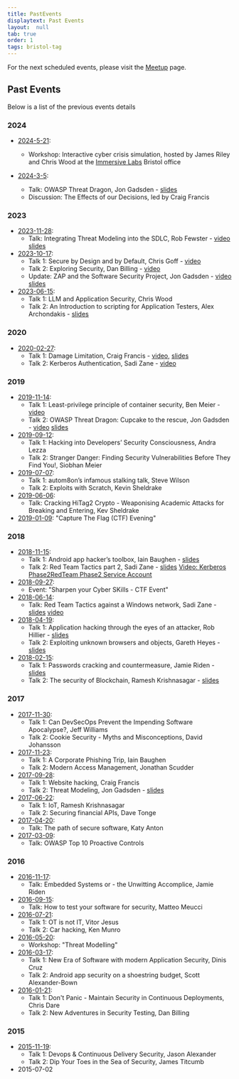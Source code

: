 ```yaml
---
title: PastEvents
displaytext: Past Events
layout:  null
tab: true
order: 1
tags: bristol-tag
---
```


For the next scheduled events, please visit the [Meetup](https://www.meetup.com/owasp-bristol/) page.

## Past Events

Below is a list of the previous events details

### 2024

* [2024-5-21](https://www.meetup.com/owasp-bristol/events/300831085/):
  * Workshop: Interactive cyber crisis simulation,
    hosted by James Riley and Chris Wood at the [Immersive Labs](https://www.immersivelabs.com/) Bristol office

* [2024-3-5](https://www.meetup.com/owasp-bristol/events/299254390/):
  * Talk: OWASP Threat Dragon, Jon Gadsden - [slides](https://github.com/OWASP/www-chapter-bristol-uk/tree/main/assets/slides/2024/3-5-owasp-threat-dragon.pdf)
  * Discussion: The Effects of our Decisions, led by Craig Francis

### 2023

* [2023-11-28](https://www.meetup.com/owasp-bristol/events/296990209/):
  * Talk: Integrating Threat Modeling into the SDLC, Rob Fewster - [video](https://www.youtube.com/watch?v=PCChGP_jCWk) [slides](https://github.com/OWASP/www-chapter-bristol-uk/tree/main/assets/slides/2023/11-28-integrating-threat-modeling.pdf)
* [2023-10-17](https://www.meetup.com/owasp-bristol/events/295904341/):
  * Talk 1: Secure by Design and by Default, Chris Goff - [video](https://www.youtube.com/watch?v=GJXanytb92E)
  * Talk 2: Exploring Security, Dan Billing - [video](https://www.youtube.com/watch?v=s2TfuApv3s4&t=408s)
  * Update: ZAP and the Software Security Project, Jon Gadsden - [video](https://www.youtube.com/watch?v=s2TfuApv3s4) [slides](https://github.com/OWASP/www-chapter-bristol-uk/tree/main/assets/slides/2023/10-17-zap-ssp.pdf)
* [2023-06-15](https://www.meetup.com/owasp-bristol/events/290892060/):
  * Talk 1: LLM and Application Security, Chris Wood
  * Talk 2: An Introduction to scripting for Application Testers, Alex Archondakis - [slides](https://github.com/OWASP/www-chapter-bristol-uk/tree/main/assets/slides/2023/06-15-Scripting.pdf)

### 2020

* [2020-02-27](https://www.meetup.com/owasp-bristol/events/268319030/):
  * Talk 1: Damage Limitation, Craig Francis - [video](https://www.facebook.com/owaspBristol/videos/vb.100023289937843/639771026809223/), [slides](https://github.com/OWASP/www-chapter-bristol-uk/tree/main/assets/slides/2020/02-27-Damage-Limitation.pdf)
  * Talk 2: Kerberos Authentication, Sadi Zane - [video](https://www.facebook.com/owaspBristol/videos/vb.100023289937843/639829846803341/)

### 2019

* [2019-11-14](https://www.meetup.com/owasp-bristol/events/261525682/):
  * Talk 1: Least-privilege principle of container security, Ben Meier - [video](https://www.facebook.com/OWASPBristolChapter/videos/273762846884042/)
  * Talk 2: OWASP Threat Dragon: Cupcake to the rescue, Jon Gadsden - [video](https://www.facebook.com/OWASPBristolChapter/videos/652333085173880/) [slides](https://github.com/OWASP/www-chapter-bristol-uk/blob/main/assets/slides/2019/11-14-threat-dragon.pdf)
* [2019-09-12](https://www.meetup.com/owasp-bristol/events/261525677/):
  * Talk 1: Hacking into Developers’ Security Consciousness, Andra Lezza
  * Talk 2: Stranger Danger: Finding Security Vulnerabilities Before They Find You!, Siobhan Meier
* [2019-07-07](https://www.meetup.com/owasp-bristol/events/260281462/):
  * Talk 1: autom8on’s infamous stalking talk, Steve Wilson
  * Talk 2: Exploits with Scratch, Kevin Sheldrake
* [2019-06-06](https://www.meetup.com/owasp-bristol/events/261458168/):
  * Talk: Cracking HiTag2 Crypto - Weaponising Academic Attacks for Breaking and Entering, Kev Sheldrake
* [2019-01-09](https://www.meetup.com/owasp-bristol/events/257594082/): "Capture The Flag (CTF) Evening"

### 2018

* [2018-11-15](https://www.meetup.com/owasp-bristol/events/254049342/):
  * Talk 1: Android app hacker’s toolbox, Iain Baughen - [slides](https://github.com/OWASP/www-chapter-bristol-uk/blob/main/assets/slides/2018/OWASP-Android-Hackers-Toolbox.pptx)
  * Talk 2: Red Team Tactics part 2, Sadi Zane - [slides](https://github.com/OWASP/www-chapter-bristol-uk/blob/main/assets/slides/2018/OWASPBristol-Red-Team-15-11-2018.pdf) [Video: Kerberos Phase2](https://youtu.be/cwFXc5d6sXY)[RedTeam Phase2 Service Account](https://youtu.be/7Le44AFAtGc)
* [2018-09-27](https://www.meetup.com/owasp-bristol/events/254049195/):
  * Event: "Sharpen your Cyber SKills - CTF Event"
* [2018-06-14](https://www.meetup.com/owasp-bristol/events/247968102/):
  * Talk: Red Team Tactics against a Windows network, Sadi Zane - [slides](https://github.com/OWASP/www-chapter-bristol-uk/blob/main/assets/slides/2018/OWASPBristol-Red_Team.pdf) [video](https://www.youtube.com/watch?v=s-UcuRtD4_8)
* [2018-04-19](https://www.meetup.com/owasp-bristol/events/245738650/):
  * Talk 1: Application hacking through the eyes of an attacker, Rob Hillier - [slides](https://github.com/OWASP/www-chapter-bristol-uk/blob/main/assets/slides/2018/Application-Hacking-Though-The-Eyes-Of-An-Attacker.pdf)
  * Talk 2: Exploiting unknown browsers and objects, Gareth Heyes - [slides](https://github.com/OWASP/www-chapter-bristol-uk/blob/main/assets/slides/2018/Exploiting_Unknown_browsers.pdf)
* [2018-02-15](https://www.meetup.com/owasp-bristol/events/245738659/):
  * Talk 1: Passwords cracking and countermeasure, Jamie Riden - [slides](https://www.owasp.org/images/e/e0/OWASPBristol-2018-02-19-practical-password-cracking.pdf)
  * Talk 2: The security of Blockchain, Ramesh Krishnasagar - [slides](https://github.com/OWASP/www-chapter-bristol-uk/blob/main/assets/slides/2018/OWASPBristol-2018-02-19-Blockchain-Security.pptx)

### 2017

* [2017-11-30](https://www.meetup.com/owasp-bristol/events/244761832/):
  * Talk 1: Can DevSecOps Prevent the Impending Software Apocalypse?, Jeff Williams
  * Talk 2: Cookie Security - Myths and Misconceptions, David Johansson
* [2017-11-23](https://www.meetup.com/owasp-bristol/events/241535079/):
  * Talk 1: A Corporate Phishing Trip, Iain Baughen
  * Talk 2: Modern Access Management, Jonathan Scudder
* [2017-09-28](https://www.meetup.com/owasp-bristol/events/240114497/):
  * Talk 1: Website hacking, Craig Francis
  * Talk 2: Threat Modeling, Jon Gadsden - [slides](https://github.com/OWASP/www-chapter-bristol-uk/blob/main/assets/slides/2017/09-28-threat-modeling.pdf)
* [2017-06-22](https://www.meetup.com/owasp-bristol/events/235736793/):
  * Talk 1: IoT, Ramesh Krishnasagar
  * Talk 2: Securing financial APIs, Dave Tonge
* [2017-04-20](https://www.meetup.com/owasp-bristol/events/235736782/):
  * Talk: The path of secure software, Katy Anton
* [2017-03-09](https://www.meetup.com/owasp-bristol/events/235736769/):
  * Talk: OWASP Top 10 Proactive Controls

### 2016

* [2016-11-17](https://www.meetup.com/owasp-bristol/events/231317636/):
  * Talk: Embedded Systems or - the Unwitting Accomplice, Jamie Riden
* [2016-09-15](https://www.meetup.com/owasp-bristol/events/231317617/):
  * Talk: How to test your software for security, Matteo Meucci
* [2016-07-21](https://www.meetup.com/owasp-bristol/events/231317587/):
  * Talk 1: OT is not IT, Vitor Jesus
  * Talk 2: Car hacking, Ken Munro
* [2016-05-20](https://www.meetup.com/owasp-bristol/events/229465685/):
  * Workshop: "Threat Modelling"
* [2016-03-17](https://www.meetup.com/owasp-bristol/events/228380487/):
  * Talk 1: New Era of Software with modern Application Security, Dinis Cruz
  * Talk 2: Android app security on a shoestring budget, Scott Alexander-­Bown
* [2016-01-21](https://www.meetup.com/owasp-bristol/events/227419895/):
  * Talk 1: Don't Panic - Maintain Security in Continuous Deployments, Chris Dare
  * Talk 2: New Adventures in Security Testing, Dan Billing

### 2015

* [2015-11-19](https://www.meetup.com/owasp-bristol//events/226348152/):
  * Talk 1: Devops & Continuous Delivery Security, Jason Alexander
  * Talk 2: Dip Your Toes in the Sea of Security, James Titcumb
* 2015-07-02
